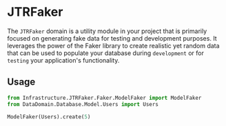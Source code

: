 # JTRFaker

The `JTRFaker` domain is a utility module in your project that is primarily focused on generating 
fake data for testing and development purposes. It leverages the power of the Faker library to 
create realistic yet random data that can be used to populate your database during `development` 
or for `testing` your application's functionality.

## Usage

```python
from Infrastructure.JTRFaker.Faker.ModelFaker import ModelFaker
from DataDomain.Database.Model.Users import Users

ModelFaker(Users).create(5)
```

